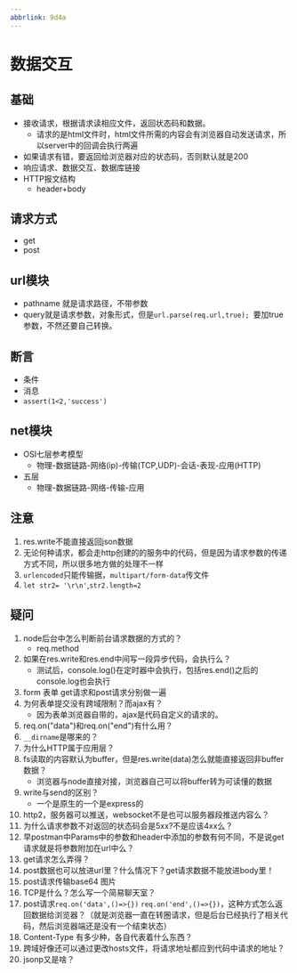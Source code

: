 ```yaml
---
abbrlink: 9d4a
---
```

# 数据交互

## 基础
- 接收请求，根据请求读相应文件，返回状态码和数据。
  - 请求的是html文件时，html文件所需的内容会有浏览器自动发送请求，所以server中的回调会执行两遍
- 如果请求有错，要返回给浏览器对应的状态码，否则默认就是200
- 响应请求、数据交互、数据库链接
- HTTP报文结构
  - header+body

## 请求方式

- get
- post

## url模块

- pathname 就是请求路径，不带参数
- query就是请求参数，对象形式，但是`url.parse(req.url,true); `要加true参数，不然还要自己转换。

## 断言
  - 条件
  - 消息
  - `assert(1<2,'success')`
## net模块
  - OSI七层参考模型
    - 物理-数据链路-网络(ip)-传输(TCP,UDP)-会话-表现-应用(HTTP)
  - 五层
    - 物理-数据链路-网络-传输-应用

## 注意

1. res.write不能直接返回json数据
2. 无论何种请求，都会走http创建的的服务中的代码，但是因为请求参数的传递方式不同，所以很多地方做的处理不一样
3. `urlencoded`只能传输据，`multipart/form-data`传文件
4. `let str2= '\r\n'`,`str2.length=2`

## 疑问

1. node后台中怎么判断前台请求数据的方式的？
   - req.method
2. 如果在res.write和res.end中间写一段异步代码，会执行么？
   - 测试后，console.log()在定时器中会执行，包括res.end()之后的console.log也会执行
3. form 表单 get请求和post请求分别做一遍
4. 为何表单提交没有跨域限制？而ajax有？
   - 因为表单浏览器自带的，ajax是代码自定义的请求的。
5. req.on("data")和req.on("end")有什么用？
6. `__dirname`是哪来的？
7. 为什么HTTP属于应用层？
8. fs读取的内容默认为buffer，但是res.write(data)怎么就能直接返回非buffer数据？
   - 浏览器与node直接对接，浏览器自己可以将buffer转为可读懂的数据
9. write与send的区别？
   - 一个是原生的一个是express的
10. http2，服务器可以推送，websocket不是也可以服务器段推送内容么？
11. 为什么请求参数不对返回的状态码会是5xx?不是应该4xx么？
12. 早postman中Params中的参数和header中添加的参数有何不同，不是说get请求就是将参数附加在url中么？
13. get请求怎么弄得？
14. post数据也可以放进url里？什么情况下？get请求数据不能放进body里！
15. post请求传输base64 图片
16. TCP是什么？怎么写一个简易聊天室？
17. post请求`req.on('data',()=>{})` `req.on('end',()=>{})`，这种方式怎么返回数据给浏览器？（就是浏览器一直在转圈请求，但是后台已经执行了相关代码，然后浏览器端还是没有一个结束状态）
18. Content-Type 有多少种，各自代表着什么东西？
19. 跨域好像还可以通过更改hosts文件，将请求地址都应到代码中请求的地址？
20. jsonp又是啥？
